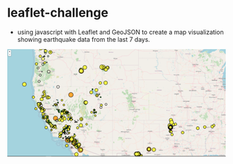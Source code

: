 # leaflet-challenge

- using javascript with Leaflet and GeoJSON to create a map visualization showing earthquake data from the last 7 days.

![alt text](./Leaflet-Part-1/images/leafsnip2.PNG)